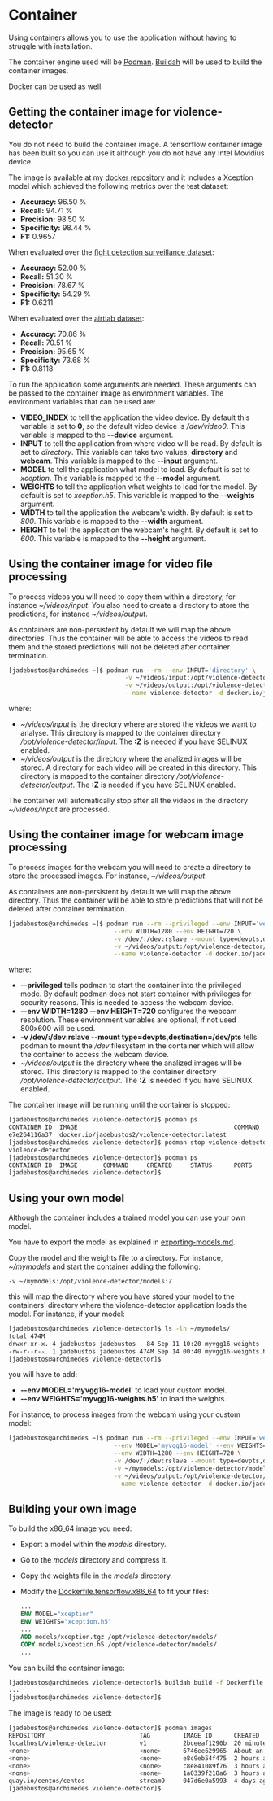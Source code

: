 # Container

Using containers allows you to use the application without having to struggle with installation.

The container engine used will be [Podman](https://podman.io/). [Buildah](https://buildah.io/) will be used to build the container images.

Docker can be used as well.

## Getting the container image for violence-detector 

You do not need to build the container image. A tensorflow container image has been built so you can use it although you do not have any Intel Movidius device.

The image is available at my [docker repository](https://hub.docker.com/r/jadebustos2/violence-detector) and it includes a Xception model which achieved the following metrics over the test dataset:

* **Accuracy:** 96.50 %
* **Recall:** 94.71 %
* **Precision:** 98.50 %
* **Specificity:** 98.44 %
* **F1:** 0.9657

When evaluated over the [fight detection surveillance dataset](https://github.com/sayibet/fight-detection-surv-dataset):

* **Accuracy:** 52.00 %
* **Recall:** 51.30 %
* **Precision:** 78.67 %
* **Specificity:** 54.29 %
* **F1:** 0.6211

When evaluated over the [airtlab dataset](https://github.com/airtlab/A-Dataset-for-Automatic-Violence-Detection-in-Videos):

* **Accuracy:** 70.86 %
* **Recall:** 70.51 %
* **Precision:** 95.65 %
* **Specificity:** 73.68 %
* **F1:** 0.8118

To run the application some arguments are needed. These arguments can be passed to the container image as environment variables. The environment variables that can be used are:

* **VIDEO_INDEX** to tell the application the video device. By default this variable is set to **0**, so the default video device is */dev/video0*. This variable is mapped to the **--device** argument.
* **INPUT** to tell the application from where video will be read. By default is set to *directory*. This variable can take two values, **directory** and **webcam**. This variable is mapped to the **--input** argument.
* **MODEL** to tell the application what model to load. By default is set to *xception*. This variable is mapped to the **--model** argument.
* **WEIGHTS** to tell the application what weights to load for the model. By default is set to *xception.h5*. This variable is mapped to the **--weights** argument.
* **WIDTH** to tell the application the webcam's width. By default is set to *800*. This variable is mapped to the **--width** argument.
* **HEIGHT** to tell the application the webcam's height. By default is set to *600*. This variable is mapped to the **--height** argument.

## Using the container image for video file processing

To process videos you will need to copy them within a directory, for instance *~/videos/input*. You also need to create a directory to store the predictions, for instance *~/videos/output*.

As containers are non-persistent by default we will map the above directories. Thus the container will be able to access the videos to read them and the stored predictions will not be deleted after container termination.

```bash
[jadebustos@archimedes ~]$ podman run --rm --env INPUT='directory' \
                                -v ~/videos/input:/opt/violence-detector/input:Z \
                                -v ~/videos/output:/opt/violence-detector/output:Z \
                                --name violence-detector -d docker.io/jadebustos2/violence-detector
```

where:

* *~/videos/input* is the directory where are stored the videos we want to analyse. This directory is mapped to the container directory */opt/violence-detector/input*. The **:Z** is needed if you have SELINUX enabled.
* *~/videos/output* is the directory where the analized images will be stored. A directory for each video will be created in this directory. This directory is mapped to the container directory */opt/violence-detector/output*. The **:Z** is needed if you have SELINUX enabled.

The container will automatically stop after all the videos in the directory *~/videos/input* are processed.

## Using the container image for webcam image processing

To process images for the webcam you will need to create a directory to store the processed images. For instance, *~/videos/output*.

As containers are non-persistent by default we will map the above directory. Thus the container will be able to store predictions that will not be deleted after container termination.

```bash
[jadebustos@archimedes ~]$ podman run --rm --privileged --env INPUT='webcam' --env VIDEO_INDEX=1 \
                             --env WIDTH=1280 --env HEIGHT=720 \
                             -v /dev/:/dev:rslave --mount type=devpts,destination=/dev/pts \
                             -v ~/videos/output:/opt/violence-detector/output:Z \
                             --name violence-detector -d docker.io/jadebustos2/violence-detector

```

where:

* **--privileged** tells podman to start the container into the privileged mode. By default podman does not start container with privileges for security reasons. This is needed to access the webcam device.
* **--env WIDTH=1280 --env HEIGHT=720** configures the webcam resolution. These environment variables are optional, if not used 800x600 will be used.
* **-v /dev/:/dev:rslave --mount type=devpts,destination=/dev/pts** tells podman to mount the */dev* filesystem in the container which will allow the container to access the webcam device.
* *~/videos/output* is the directory where the analized images will be stored. This directory is mapped to the container directory */opt/violence-detector/output*. The **:Z** is needed if you have SELINUX enabled.

The container image will be running until the container is stopped:

```bash
[jadebustos@archimedes violence-detector]$ podman ps
CONTAINER ID  IMAGE                                           COMMAND     CREATED        STATUS             PORTS       NAMES
e7e264116a37  docker.io/jadebustos2/violence-detector:latest              9 seconds ago  Up 10 seconds ago              violence-detector
[jadebustos@archimedes violence-detector]$ podman stop violence-detector
violence-detector
[jadebustos@archimedes violence-detector]$ podman ps
CONTAINER ID  IMAGE       COMMAND     CREATED     STATUS      PORTS       NAMES
[jadebustos@archimedes violence-detector]$ 
```

## Using your own model

Although the container includes a trained model you can use your own model.

You have to export the model as explained in [exporting-models.md](exporting-models.md).

Copy the model and the weights file to a directory. For instance, *~/mymodels* and start the container adding the following:

```
-v ~/mymodels:/opt/violence-detector/models:Z
```

this will map the directory where you have stored your model to the containers' directory where the violence-detector application loads the model. For instance, if your model:

```bash
[jadebustos@archimedes violence-detector]$ ls -lh ~/mymodels/
total 474M
drwxr-xr-x. 4 jadebustos jadebustos   84 Sep 11 10:20 myvgg16-weights
-rw-r--r--. 1 jadebustos jadebustos 474M Sep 14 00:40 myvgg16-weights.h5
[jadebustos@archimedes violence-detector]$
```

you will have to add:

* **--env MODEL='myvgg16-model'** to load your custom model.
* **--env WEIGHTS='myvgg16-weights.h5'** to load the weights.

For instance, to process images from the webcam using your custom model:

```bash
[jadebustos@archimedes ~]$ podman run --rm --privileged --env INPUT='webcam' --env VIDEO_INDEX=1 \
                             --env MODEL='myvgg16-model' --env WEIGHTS='myvgg16-weights.h5' \
                             --env WIDTH=1280 --env HEIGHT=720 \
                             -v /dev/:/dev:rslave --mount type=devpts,destination=/dev/pts \
                             -v ~/mymodels:/opt/violence-detector/models:Z \
                             -v ~/videos/output:/opt/violence-detector/output:Z \
                             --name violence-detector -d docker.io/jadebustos2/violence-detector
```

## Building your own image

To build the x86_64 image you need:

* Export a model within the *models* directory. 
* Go to the *models* directory and compress it.
* Copy the weights file in the *models* directory.
* Modify the [Dockerfile.tensorflow.x86_64](Dockerfile.tensorflow.x86_64) to fit your files:

  ```dockerfile
  ...
  ENV MODEL="xception"
  ENV WEIGHTS="xception.h5"
  ...
  ADD models/xception.tgz /opt/violence-detector/models/
  COPY models/xception.h5 /opt/violence-detector/models/
  ...
  ```

You can build the container image:

```bash
[jadebustos@archimedes violence-detector]$ buildah build -f Dockerfile.tensorflow.x86_64 -t violence-detector:v1
...
[jadebustos@archimedes violence-detector]$
```

The image is ready to be used:

```bash
[jadebustos@archimedes violence-detector]$ podman images
REPOSITORY                          TAG         IMAGE ID      CREATED            SIZE
localhost/violence-detector         v1          2bceeaf1290b  20 minutes ago     3.01 GB
<none>                              <none>      6746ee629965  About an hour ago  2.51 GB
<none>                              <none>      e8c9eb54f475  2 hours ago        2.51 GB
<none>                              <none>      c8e841089f76  3 hours ago        2.49 GB
<none>                              <none>      1a0339f218a6  3 hours ago        205 MB
quay.io/centos/centos               stream9     047d6e0a5993  4 days ago         160 MB
[jadebustos@archimedes violence-detector]$
```